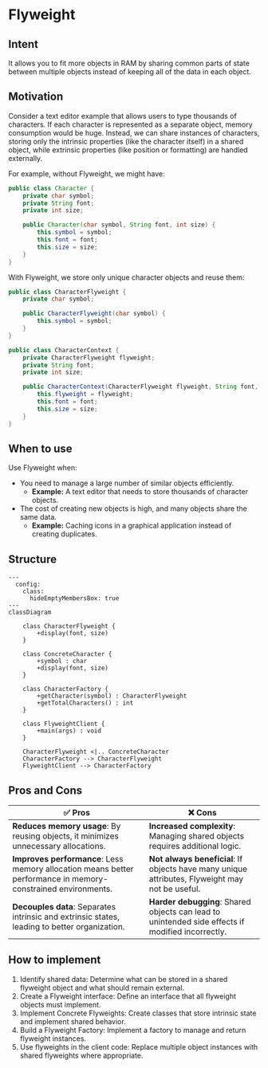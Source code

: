 # Flyweight

## Intent
It allows you to fit more objects in RAM by sharing common parts of state between multiple objects instead of keeping all of the data in each object.

## Motivation
Consider a text editor example that allows users to type thousands of characters. If each character is represented as a separate object, memory consumption would be huge. Instead, we can share instances of characters, storing only the intrinsic properties (like the character itself) in a shared object, while extrinsic properties (like position or formatting) are handled externally.

For example, without Flyweight, we might have:

```java
public class Character {
    private char symbol;
    private String font;
    private int size;

    public Character(char symbol, String font, int size) {
        this.symbol = symbol;
        this.font = font;
        this.size = size;
    }
}
```

With Flyweight, we store only unique character objects and reuse them:

```java
public class CharacterFlyweight {
    private char symbol;

    public CharacterFlyweight(char symbol) {
        this.symbol = symbol;
    }
}

public class CharacterContext {
    private CharacterFlyweight flyweight;
    private String font;
    private int size;

    public CharacterContext(CharacterFlyweight flyweight, String font, int size) {
        this.flyweight = flyweight;
        this.font = font;
        this.size = size;
    }
}
```

## When to use
Use Flyweight when:

* You need to manage a large number of similar objects efficiently.
    * **Example:** A text editor that needs to store thousands of character objects.
* The cost of creating new objects is high, and many objects share the same data.
    * **Example:** Caching icons in a graphical application instead of creating duplicates.

## Structure
```mermaid
---
  config:
    class:
      hideEmptyMembersBox: true
---
classDiagram

    class CharacterFlyweight {
        +display(font, size)
    }

    class ConcreteCharacter {
        +symbol : char
        +display(font, size)
    }

    class CharacterFactory {
        +getCharacter(symbol) : CharacterFlyweight
        +getTotalCharacters() : int
    }

    class FlyweightClient {
        +main(args) : void
    }

    CharacterFlyweight <|.. ConcreteCharacter
    CharacterFactory --> CharacterFlyweight
    FlyweightClient --> CharacterFactory
```

## Pros and Cons

| ✅ Pros                                    | ❌ Cons                                      |
|--------------------------------------------|---------------------------------------------|
| **Reduces memory usage**: By reusing objects, it minimizes unnecessary allocations. | **Increased complexity**: Managing shared objects requires additional logic. |
| **Improves performance**: Less memory allocation means better performance in memory-constrained environments. | **Not always beneficial**: If objects have many unique attributes, Flyweight may not be useful. |
| **Decouples data**: Separates intrinsic and extrinsic states, leading to better organization. | **Harder debugging**: Shared objects can lead to unintended side effects if modified incorrectly. |

## How to implement

1. Identify shared data: Determine what can be stored in a shared flyweight object and what should remain external.
2. Create a Flyweight interface: Define an interface that all flyweight objects must implement.
3. Implement Concrete Flyweights: Create classes that store intrinsic state and implement shared behavior.
4. Build a Flyweight Factory: Implement a factory to manage and return flyweight instances.
5. Use flyweights in the client code: Replace multiple object instances with shared flyweights where appropriate.